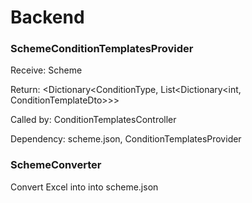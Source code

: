 # Backend

### SchemeConditionTemplatesProvider

Receive: Scheme

Return: &lt;Dictionary&lt;ConditionType, List&lt;Dictionary&lt;int, ConditionTemplateDto&gt;&gt;&gt;

Called by: ConditionTemplatesController

Dependency: scheme.json, ConditionTemplatesProvider



### SchemeConverter

Convert Excel into into scheme.json

